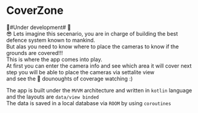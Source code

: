 # CoverZone
:construction_worker:#Under development# :construction_worker:</br>
:sunglasses:
Lets imagine this secenario, you are in charge of building the best  defence system known to mankind.</br>
But alas you need to know where to place the cameras to know if the grounds are covered!!!</br>
This is where the app comes into play.</br>
At first you can enter the camera info and see which area it will cover next step you will be able to place the cameras via settalite view </br>
and see the :doughnut: dounoughts of coverage watching :)</br>

The app is built under the `MVVM` architecture and written in `kotlin` language  and the layouts are `data/view binded`</br>
The data is saved in a local database via `ROOM` by using `coroutines` </br>
